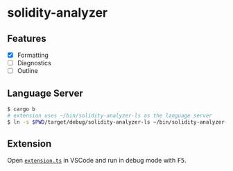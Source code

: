 # solidity-analyzer

## Features

- [x] Formatting
- [ ] Diagnostics
- [ ] Outline

## Language Server

```bash
$ cargo b
# extension uses ~/bin/solidity-analyzer-ls as the language server
$ ln -s $PWD/target/debug/solidity-analyzer-ls ~/bin/solidity-analyzer-ls
```

## Extension

Open [`extension.ts`](./client/src/extension.ts) in VSCode and run in debug mode
with <kbd>F5</kbd>.
